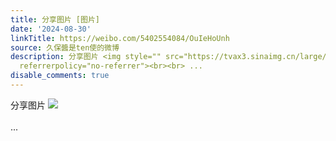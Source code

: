 ```yaml
---
title: 分享图片 [图片]
date: '2024-08-30'
linkTitle: https://weibo.com/5402554084/OuIeHoUnh
source: 久保醬是ten使的微博
description: 分享图片 <img style="" src="https://tvax3.sinaimg.cn/large/005TCz76gy1ht69ydvj3xj30u00urwh4.jpg"
  referrerpolicy="no-referrer"><br><br> ...
disable_comments: true
---
```

分享图片 <img style="" src="https://tvax3.sinaimg.cn/large/005TCz76gy1ht69ydvj3xj30u00urwh4.jpg" referrerpolicy="no-referrer"><br><br> ...